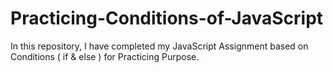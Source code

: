 # Practicing-Conditions-of-JavaScript
In this repository, I have completed my JavaScript Assignment based on Conditions ( if &amp; else ) for Practicing Purpose.
